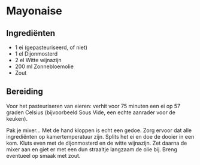# Mayonaise
## Ingrediënten
- 1 ei (gepasteuriseerd, of niet)
- 1 el Dijonmosterd
- 2 el Witte wijnazijn
- 200 ml Zonnebloemolie
- Zout

## Bereiding
Voor het pasteuriseren van eieren: verhit voor 75 minuten een ei op 57 graden Celsius (bijvoorbeeld Sous Vide, een echte aanrader voor de keuken).

Pak je mixer... Met de hand kloppen is echt een gedoe. Zorg ervoor dat alle ingrediënten op kamertemperatuur zijn. Splits het ei en doe de dooier in een kom. Kluts even met de dijonmosterd en de witte wijnazijn. Zet daarna de mixer aan en giet er met een dun straaltje langzaam de olie bij. Breng eventueel op smaak met zout.
